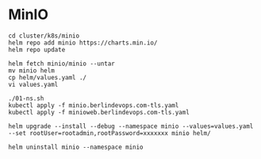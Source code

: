 
# MinIO

    cd cluster/k8s/minio
    helm repo add minio https://charts.min.io/
    helm repo update

    helm fetch minio/minio --untar
    mv minio helm
    cp helm/values.yaml ./
    vi values.yaml

    ./01-ns.sh
    kubectl apply -f minio.berlindevops.com-tls.yaml
    kubectl apply -f minioweb.berlindevops.com-tls.yaml

    helm upgrade --install --debug --namespace minio --values=values.yaml --set rootUser=rootadmin,rootPassword=xxxxxxx minio helm/

    helm uninstall minio --namespace minio


    